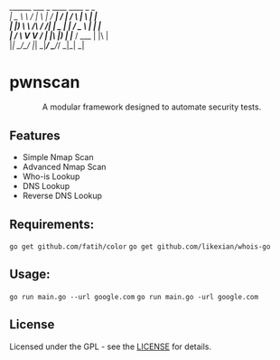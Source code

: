 ## <p align="center"><br>
 ______        ___   _ ____   ____    _    _   _<br>
|  _ \ \      / | \ | / ___| / ___|  / \  | \ | |<br>
| |_) \ \ /\ / /|  \| \___ \| |     / _ \ |  \| |<br>
|  __/ \ V  V / | |\  |___) | |___ / ___ \| |\  |<br>
|_|     \_/\_/  |_| \_|____/ \____/_/   \_|_| \_|<br>
</p>

# pwnscan

<p align="center">A modular framework designed to automate security tests.</p>

## Features 

* Simple Nmap Scan
* Advanced Nmap Scan
* Who-is Lookup
* DNS Lookup
* Reverse DNS Lookup

## Requirements: 

`go get github.com/fatih/color`
`go get github.com/likexian/whois-go`

## Usage: 

`go run main.go --url google.com`
`go run main.go -url google.com`

## License

Licensed under the GPL - see the [LICENSE](LICENSE.md) for details.


